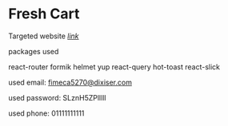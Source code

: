 # Fresh Cart

Targeted website [*link*](https://routeegy.github.io/Ecommerce/)

packages used

react-router
formik
helmet
yup
react-query
hot-toast
react-slick


used email: fimeca5270@dixiser.com

used password: SLznH5ZPlllll

used phone: 01111111111